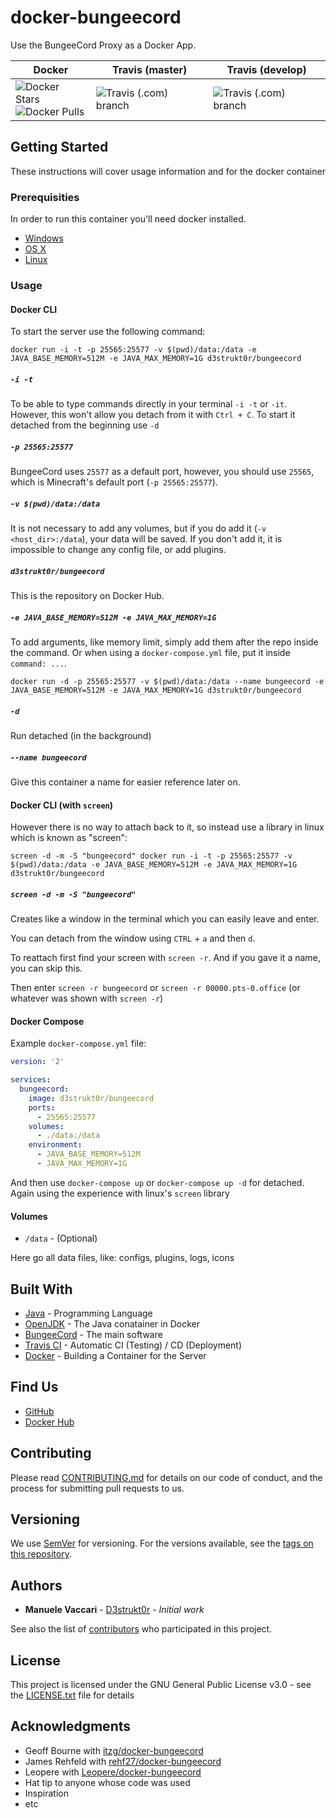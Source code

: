 # docker-bungeecord

Use the BungeeCord Proxy as a Docker App.

Docker | Travis (master) | Travis (develop)
--- | --- | ---
![Docker Stars](https://img.shields.io/docker/stars/d3strukt0r/bungeecord.svg)<br />![Docker Pulls](https://img.shields.io/docker/pulls/d3strukt0r/bungeecord.svg) | ![Travis (.com) branch](https://img.shields.io/travis/com/D3strukt0r/docker-bungeecord/master) | ![Travis (.com) branch](https://img.shields.io/travis/com/D3strukt0r/docker-bungeecord/develop)

## Getting Started

These instructions will cover usage information and for the docker container

### Prerequisities

In order to run this container you'll need docker installed.

* [Windows](https://docs.docker.com/windows/started)
* [OS X](https://docs.docker.com/mac/started/)
* [Linux](https://docs.docker.com/linux/started/)

### Usage

#### Docker CLI

To start the server use the following command:
```shell script
docker run -i -t -p 25565:25577 -v $(pwd)/data:/data -e JAVA_BASE_MEMORY=512M -e JAVA_MAX_MEMORY=1G d3strukt0r/bungeecord
```

##### `-i -t`
To be able to type commands directly in your terminal `-i -t` or `-it`. However, this won't allow you detach from it with `Ctrl + C`. To start it detached from the beginning use `-d`

##### `-p 25565:25577`
BungeeCord uses `25577` as a default port, however, you should use `25565`, which is Minecraft's default port (`-p 25565:25577`).

##### `-v $(pwd)/data:/data`
It is not necessary to add any volumes, but if you do add it (`-v <host_dir>:/data`), your data will be saved. If you don't add it, it is impossible to change any config file, or add plugins.

##### `d3strukt0r/bungeecord`
This is the repository on Docker Hub.

##### `-e JAVA_BASE_MEMORY=512M -e JAVA_MAX_MEMORY=1G`
To add arguments, like memory limit, simply add them after the repo inside the command. Or when using a `docker-compose.yml` file, put it inside `command: ...`.

```shell script
docker run -d -p 25565:25577 -v $(pwd)/data:/data --name bungeecord -e JAVA_BASE_MEMORY=512M -e JAVA_MAX_MEMORY=1G d3strukt0r/bungeecord
```

##### `-d`
Run detached (in the background)

##### `--name bungeecord`
Give this container a name for easier reference later on.

#### Docker CLI (with `screen`)

However there is no way to attach back to it, so instead use a library in linux which is known as "screen":

```shell script
screen -d -m -S "bungeecord" docker run -i -t -p 25565:25577 -v $(pwd)/data:/data -e JAVA_BASE_MEMORY=512M -e JAVA_MAX_MEMORY=1G d3strukt0r/bungeecord
```

##### `screen -d -m -S "bungeecord"`
Creates like a window in the terminal which you can easily leave and enter.

You can detach from the window using `CTRL` + `a` and then `d`.

To reattach first find your screen with `screen -r`. And if you gave it a name, you can skip this.

Then enter `screen -r bungeecord` or `screen -r 00000.pts-0.office` (or whatever was shown with `screen -r`)

#### Docker Compose

Example `docker-compose.yml` file:
```yml
version: '2'

services:
  bungeecord:
    image: d3strukt0r/bungeecord
    ports:
      - 25565:25577
    volumes:
      - ./data:/data
    environment:
      - JAVA_BASE_MEMORY=512M
      - JAVA_MAX_MEMORY=1G
```

And then use `docker-compose up` or `docker-compose up -d` for detached. Again using the experience with linux's `screen` library

#### Volumes

* `/data` - (Optional)

Here go all data files, like: configs, plugins, logs, icons

## Built With

* [Java](https://www.java.com/de/) - Programming Language
* [OpenJDK](https://hub.docker.com/_/openjdk) - The Java conatainer in Docker
* [BungeeCord](https://ci.md-5.net/job/BungeeCord/) - The main software
* [Travis CI](https://travis-ci.com/) - Automatic CI (Testing) / CD (Deployment)
* [Docker](https://www.docker.com/) - Building a Container for the Server

## Find Us

* [GitHub](https://github.com/D3strukt0r/docker-bungeecord)
* [Docker Hub](https://hub.docker.com/r/d3strukt0r/bungeecord)

## Contributing

Please read [CONTRIBUTING.md](CONTRIBUTING.md) for details on our code of conduct, and the process for submitting pull requests to us.

## Versioning

We use [SemVer](http://semver.org/) for versioning. For the versions available, see the
[tags on this repository](https://github.com/D3strukt0r/docker-bungeecord/tags).

## Authors

* **Manuele Vaccari** - [D3strukt0r](https://github.com/D3strukt0r) - *Initial work*

See also the list of [contributors](https://github.com/D3strukt0r/docker-bungeecord/contributors) who
participated in this project.

## License

This project is licensed under the GNU General Public License v3.0 - see the [LICENSE.txt](LICENSE.txt) file for details

## Acknowledgments

* Geoff Bourne with [itzg/docker-bungeecord](https://github.com/itzg/docker-bungeecord)
* James Rehfeld with [rehf27/docker-bungeecord](https://github.com/rehf27/docker-bungeecord)
* Leopere with [Leopere/docker-bungeecord](https://github.com/Leopere/docker-bungeecord)
* Hat tip to anyone whose code was used
* Inspiration
* etc
